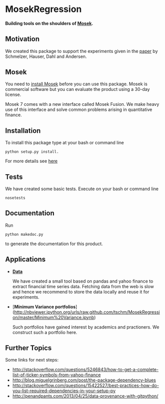 # MosekRegression
#### Building tools on the shoulders of [Mosek](http://www.mosek.com).


## Motivation

We created this package to support the experiments given in the [paper](http://arxiv.org/abs/1310.3397) 
by Schmelzer, Hauser, Dahl and Andersen. 


## Mosek

You need to [install Mosek](http://mosek.com/resources/download/) before you can use this package.
Mosek is commercial software but you can evaluate the product using a 30-day license.

Mosek 7 comes with a new interface called Mosek Fusion. We make heavy use of this interface and solve common problems
arising in quantitative finance.

## Installation

To install this package type at your bash or command line 

```
python setup.py install. 
```

For more details see [here](http://docs.python.org/2/install/index.html)


## Tests
We have created some basic tests. Execute on your bash or command line

```
nosetests
```

## Documentation
Run 
```
python makedoc.py
```
to generate the documentation for this product.


## Applications

* [**Data**](http://nbviewer.ipython.org/urls/raw.github.com/tschm/MosekRegression/master/Data.ipynb)
   
   We have created a small tool based on pandas and yahoo finance to extract financial time series data. 
   Fetching data from the web is slow and hence we recommend to store the data locally and reuse it for experiments.

* [**Minimum Variance portfolios**] (http://nbviewer.ipython.org/urls/raw.github.com/tschm/MosekRegression/master/Minimum%20Variance.ipynb)

   Such portfolios have gained interest by academics and practioners. We construct such a portfolio here.

Further Topics
--------------
Some links for next steps:

* http://stackoverflow.com/questions/5246843/how-to-get-a-complete-list-of-ticker-symbols-from-yahoo-finance
* http://blog.miguelgrinberg.com/post/the-package-dependency-blues
* http://stackoverflow.com/questions/15422527/best-practices-how-do-you-list-required-dependencies-in-your-setup-py
* http://penandpants.com/2013/04/25/data-provenance-with-gitpython/

